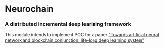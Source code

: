 # Neurochain

### A distributed incremental deep learining framework

This module intends to implement POC for a paper ["Towards artiﬁcial neural network and blockchain conjunction: life-long deep learning system"](https://github.com/pavelkrolevets/neurochain-substrate/tree/master/paper/)
